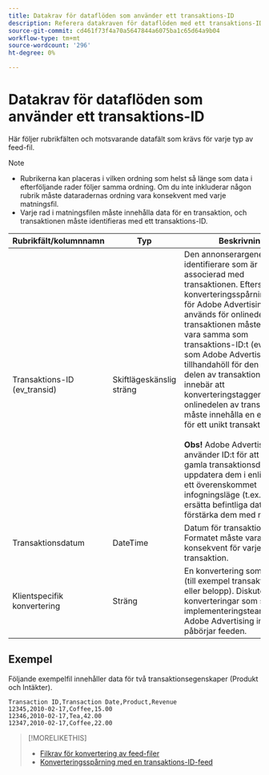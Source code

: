 ```yaml
---
title: Datakrav för dataflöden som använder ett transaktions-ID
description: Referera datakraven för dataflöden med ett transaktions-ID.
source-git-commit: cd461f73f4a70a5647844a6075ba1c65d64a9b04
workflow-type: tm+mt
source-wordcount: '296'
ht-degree: 0%

---
```


# Datakrav för dataflöden som använder ett transaktions-ID

Här följer rubrikfälten och motsvarande datafält som krävs för varje typ av feed-fil.

>[!NOTE]
>* Rubrikerna kan placeras i vilken ordning som helst så länge som data i efterföljande rader följer samma ordning. Om du inte inkluderar någon rubrik måste dataradernas ordning vara konsekvent med varje matningsfil.
>* Varje rad i matningsfilen måste innehålla data för en transaktion, och transaktionen måste identifieras med ett transaktions-ID.


| Rubrikfält/kolumnnamn | Typ | Beskrivning |
| ---- | ---- | ---- |
| Transaktions-ID (ev_transid) | Skiftlägeskänslig sträng | Den annonserargenererade identifierare som är associerad med transaktionen. Eftersom konverteringsspårningstaggen för Adobe Advertising används för onlinedelarna av transaktionen måste detta vara samma som transaktions-ID:t (ev_transid) som Adobe Advertising tillhandahöll för den tidigare delen av transaktionen. Detta innebär att konverteringstaggen för onlinedelen av transaktionen måste innehålla en egenskap för ett unikt transaktions-ID.<br><br>**Obs!** Adobe Advertising använder ID:t för att hitta gamla transaktionsdata och uppdatera dem i enlighet med ett överenskommet infogningsläge (t.ex. för att ersätta befintliga data eller förstärka dem med nya data). |
| Transaktionsdatum | DateTime | Datum för transaktionen. Formatet måste vara konsekvent för varje transaktion. |
| Klientspecifik konvertering | Sträng | En konvertering som spåras (till exempel transaktionstyp eller belopp). Diskutera de konverteringar som ska ingå i implementeringsteamet för Adobe Advertising innan du påbörjar feeden. |

## Exempel

Följande exempelfil innehåller data för två transaktionsegenskaper (Produkt och Intäkter).

```
Transaction ID,Transaction Date,Product,Revenue
12345,2010-02-17,Coffee,15.00
12346,2010-02-17,Tea,42.00
12347,2010-02-17,Coffee,22.00
```

>[!MORELIKETHIS]
>
>* [Filkrav för konvertering av feed-filer](feed-file-requirements.md)
>* [Konverteringsspårning med en transaktions-ID-feed](/help/search-social-commerce/tracking/feed-transaction-id.md)

